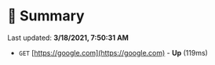 # 📖 Summary
Last updated: **3/18/2021, 7:50:31 AM**

- `GET` [https://google.com](https://google.com) - **Up** (119ms)
